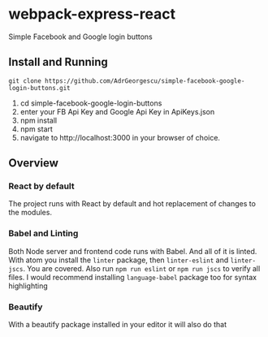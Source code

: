 # webpack-express-react
Simple Facebook and Google login buttons

## Install and Running
`git clone https://github.com/AdrGeorgescu/simple-facebook-google-login-buttons.git`

1. cd simple-facebook-google-login-buttons
2. enter your FB Api Key and Google Api Key in ApiKeys.json
3. npm install
4. npm start
5. navigate to http://localhost:3000 in your browser of choice.


## Overview

### React by default
The project runs with React by default and hot replacement of changes to the modules.

### Babel and Linting
Both Node server and frontend code runs with Babel. And all of it is linted. With atom you install the `linter` package,
then `linter-eslint` and `linter-jscs`. You are covered.
Also run `npm run eslint` or `npm run jscs` to verify all files. I would recommend installing `language-babel` package
too for syntax highlighting

### Beautify
With a beautify package installed in your editor it will also do that
